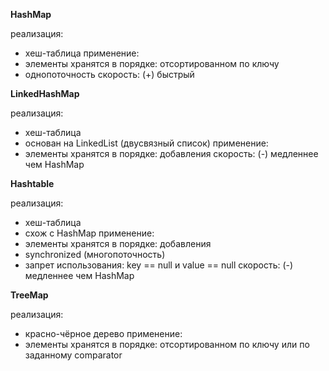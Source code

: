 **HashMap**

реализация:
- хеш-таблица
применение:
- элементы хранятся в порядке: отсортированном по ключу
- однопоточность
скорость:
(+) быстрый

**LinkedHashMap**

реализация:
- хеш-таблица
- основан на LinkedList (двусвязный список)
применение:
- элементы хранятся в порядке: добавления
скорость:
(-) медленнее чем HashMap

**Hashtable**

реализация:
- хеш-таблица
- схож с HashMap
применение:
- элементы хранятся в порядке: добавления
- synchronized (многопоточность)
- запрет использования: key == null и value == null
скорость:
(-) медленнее чем HashMap

**TreeMap**

реализация:
- красно-чёрное дерево
применение:
- элементы хранятся в порядке: отсортированном по ключу или по заданному comparator